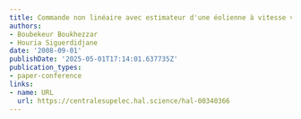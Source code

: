 ```yaml
---
title: Commande non linéaire avec estimateur d'une éolienne à vitesse variable
authors:
- Boubekeur Boukhezzar
- Houria Siguerdidjane
date: '2008-09-01'
publishDate: '2025-05-01T17:14:01.637735Z'
publication_types:
- paper-conference
links:
- name: URL
  url: https://centralesupelec.hal.science/hal-00340366
---
```

